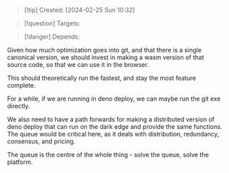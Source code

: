 
>[!tip] Created: [2024-02-25 Sun 10:32]

>[!question] Targets: 

>[!danger] Depends: 

Given how much optimization goes into git, and that there is a single canonical version, we should invest in making a wasm version of that source code, so that we can use it in the browser.

This should theoretically run the fastest, and stay the most feature complete.

For a while, if we are running in deno deploy, we can maybe run the git exe directly.

We also need to have a path forwards for making a distributed version of deno deploy that can run on the dark edge and provide the same functions.  The queue would be critical here, as it deals with distribution, redundancy, consensus, and pricing.

The queue is the centre of the whole thing - solve the queue, solve the platform.